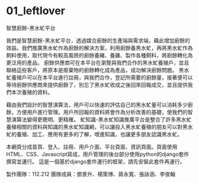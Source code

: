 # 01_leftlover
智慧廚餘-黑水虻平台

我們是智慧廚餘-黑水虻平台，透過媒合廚餘的生產端與需求端，藉此增加廚餘的效益。我們推廣黑水虻作為廚餘的解決方案，利用廚餘養黑水虻，再將黑水虻作為飼料使用，取代現今有較高風險的廚餘養豬、養雞、製作各種飼料，將廚餘轉化為更泛用的產品。
廚餘供應商可在本平台在瀏覽與我們合作的黑水虻養殖戶，並且聯絡這些客戶，將原本是廢棄物的廚餘轉化成為產品，成功解決廚餘問題。
黑水虻養殖戶可以在本平台進行註冊，與我們合作，登記所需要的廚餘量，接著便可以等待廚餘供應商來提供廚餘了，別忘了黑水虻收成之後回來回報成交，並且提供我們本次養殖的資料。


藉由我們設計的智慧演算法，用戶可以快速的評估自己的黑水虻量可以消耗多少廚餘，方便用戶進行管理。用戶所回報的資料將會作為分析改善的基礎，使我們的智慧演算法變得更聰明、更精確。 虻知識-黑水虻知識推廣平台是整合了許多黑水虻養殖相關的資料與知識的黑水虻知識網，可以讓投入黑水虻養殖的朋友可以對黑水虻的養殖、加工、應用有更多的了解，增進知識，也讓更多朋友認識黑水虻。

本網頁分成首頁、登入、註冊、用戶介面、平台頁面、資訊頁面。頁面使用HTML、CSS、Javascript寫成，用戶管理的後台部分使用python的django套件撰寫並運行。
這是一個基於django套件運行的框架，請先安裝此套件再運行。

製作團隊：112.212
團隊成員：鄧景升、楊策博、蔣永寬、張詠涵、李俊翰
